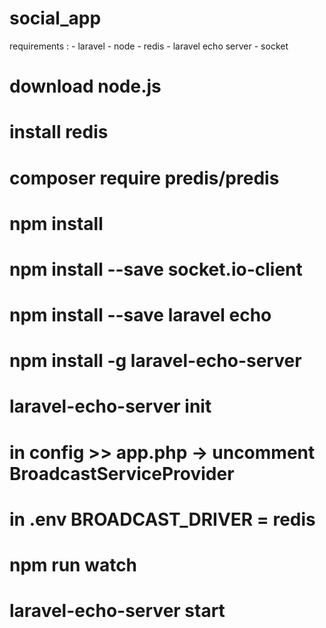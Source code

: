 # social_app
requirements :
    - laravel
    - node
    - redis
    - laravel echo server
    - socket
# download node.js
# install redis
# composer require predis/predis
# npm install
# npm install --save socket.io-client
# npm install --save laravel echo
# npm install -g laravel-echo-server
# laravel-echo-server init
# in config >> app.php -> uncomment BroadcastServiceProvider
# in .env BROADCAST_DRIVER = redis
# npm run watch
# laravel-echo-server start
